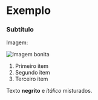# Exemplo
### Subtítulo
Imagem:

![Imagem bonita](image.JPG)

1. Primeiro item
2. Segundo item
3. Terceiro item

Texto **negrito** e *itálico* misturados.